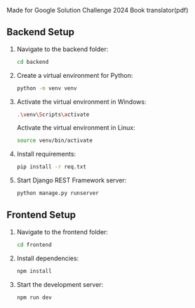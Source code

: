 Made for Google Solution Challenge 2024
Book translator(pdf)

## Backend Setup

1. Navigate to the backend folder:
    ```bash
    cd backend
    ```

2. Create a virtual environment for Python:
    ```bash
    python -m venv venv
    ```

3. Activate the virtual environment in Windows:
    ```bash
    .\venv\Scripts\activate
    ```

   Activate the virtual environment in Linux:
    ```bash
    source venv/bin/activate
    ```

4. Install requirements:
    ```bash
    pip install -r req.txt
    ```

5. Start Django REST Framework server:
    ```bash
    python manage.py runserver
    ```

## Frontend Setup

1. Navigate to the frontend folder:
    ```bash
    cd frontend
    ```

2. Install dependencies:
    ```bash
    npm install
    ```

3. Start the development server:
    ```bash
    npm run dev
    ```

